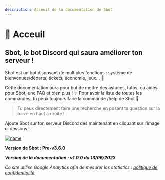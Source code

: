 ```yaml
---
description: Acceuil de la documentation de Sbot
---
```


# 🤖 Acceuil

## **Sbot**, le bot Discord qui saura améliorer ton serveur !

Sbot est un bot disposant de multiples fonctions : système de bienvenues/départs, tickets, économie, jeux... 🚀

Cette documentation aura pour but de mettre des astuces, tutos, ou aides pour Sbot, une FAQ et bien plus ! ✨ Pour avoir la liste de toutes les commandes, tu peux toujours faire la commande /help de Sbot 🤖

> Tu peux directement faire une recherche en posant ta question sur la barre en haut à droite !

Ajoute Sbot sur ton serveur Discord dés maintenant en cliquant sur l'image ci dessous !

[![name](https://cdn.discordapp.com/avatars/988866995393024040/62ede995b6ba42d985a87d48300688fa.webp)](https://top.gg/bot/988866995393024040)

**Version de Sbot : Pre-v3.6.0**

_**Version de la documentation : v1.0.0 du 13/06/2023**_

_Ce site utilise Google Analytics afin de mesurer les statistics :_ [_politique de confidentialité_](https://docs.google.com/document/d/1MTEIMTRiVkMrmS4-6XdPMRrpNRWhPtQeJtR-w7RkB9Q/edit?usp=sharing)

